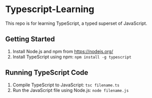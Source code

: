 # Typescript-Learning
This repo is for learning TypeScript, a typed superset of JavaScript.

## Getting Started
1. Install Node.js and npm from https://nodejs.org/
2. Install TypeScript using npm: `npm install -g typescript`
## Running TypeScript Code
1. Compile TypeScript to JavaScript: `tsc filename.ts`
2. Run the JavaScript file using Node.js: `node filename.js`
